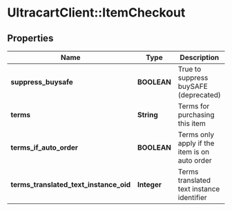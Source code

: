 # UltracartClient::ItemCheckout

## Properties
Name | Type | Description | Notes
------------ | ------------- | ------------- | -------------
**suppress_buysafe** | **BOOLEAN** | True to suppress buySAFE (deprecated) | [optional] 
**terms** | **String** | Terms for purchasing this item | [optional] 
**terms_if_auto_order** | **BOOLEAN** | Terms only apply if the item is on auto order | [optional] 
**terms_translated_text_instance_oid** | **Integer** | Terms translated text instance identifier | [optional] 



